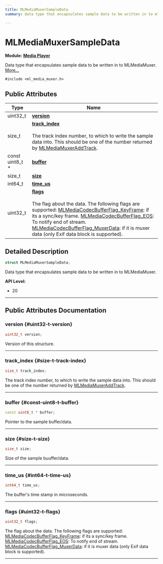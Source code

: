 ```yaml
---
title: MLMediaMuxerSampleData
summary: data type that encapsulates sample data to be written in to mlmediamuxer. 

---
```


# MLMediaMuxerSampleData

**Module:** **[Media Player](/api-ref/api/Modules/group___media_player/group___media_player.md)**



Data type that encapsulates sample data to be written in to MLMediaMuxer.  [More...](#detailed-description)


`#include <ml_media_muxer.h>`

## Public Attributes

| Type           | Name           |
| -------------- | -------------- |
| uint32_t | **[version](/api-ref/api/Modules/group___media_player/struct_m_l_media_muxer_sample_data.md#uint32-t-version)**  |
| size_t | **[track_index](/api-ref/api/Modules/group___media_player/struct_m_l_media_muxer_sample_data.md#size-t-track-index)** <br></br>The track index number, to which to write the sample data into. This should be one of the number returned by [MLMediaMuxerAddTrack](/api-ref/api/Modules/group___media_player/group___media_player.md#mlresult-mlmediamuxeraddtrack).  |
| const uint8_t * | **[buffer](/api-ref/api/Modules/group___media_player/struct_m_l_media_muxer_sample_data.md#const-uint8-t-buffer)**  |
| size_t | **[size](/api-ref/api/Modules/group___media_player/struct_m_l_media_muxer_sample_data.md#size-t-size)**  |
| int64_t | **[time_us](/api-ref/api/Modules/group___media_player/struct_m_l_media_muxer_sample_data.md#int64-t-time-us)**  |
| uint32_t | **[flags](/api-ref/api/Modules/group___media_player/struct_m_l_media_muxer_sample_data.md#uint32-t-flags)** <br></br>The flag about the data. The following flags are supported: [MLMediaCodecBufferFlag_KeyFrame](/api-ref/api/Modules/group___media_player/group___media_player.md#enums-mlmediacodecbufferflag-keyframe): if its a sync/key frame. [MLMediaCodecBufferFlag_EOS](/api-ref/api/Modules/group___media_player/group___media_player.md#enums-mlmediacodecbufferflag-eos): To notify end of stream. [MLMediaCodecBufferFlag_MuxerData](/api-ref/api/Modules/group___media_player/group___media_player.md#enums-mlmediacodecbufferflag-muxerdata): if it is muxer data (only Exif data block is supported).  |

## Detailed Description

```cpp
struct MLMediaMuxerSampleData;
```

Data type that encapsulates sample data to be written in to MLMediaMuxer. 




**API Level:**
  * 20




-----------
## Public Attributes Documentation

### version {#uint32-t-version}

```cpp
uint32_t version;
```


Version of this structure. 





-----------

### track_index {#size-t-track-index}

```cpp
size_t track_index;
```

The track index number, to which to write the sample data into. This should be one of the number returned by [MLMediaMuxerAddTrack](/api-ref/api/Modules/group___media_player/group___media_player.md#mlresult-mlmediamuxeraddtrack). 





-----------

### buffer {#const-uint8-t-buffer}

```cpp
const uint8_t * buffer;
```


Pointer to the sample buffer/data. 





-----------

### size {#size-t-size}

```cpp
size_t size;
```


Size of the sample buuffer/data. 





-----------

### time_us {#int64-t-time-us}

```cpp
int64_t time_us;
```


The buffer's time stamp in microseconds. 





-----------

### flags {#uint32-t-flags}

```cpp
uint32_t flags;
```

The flag about the data. The following flags are supported: [MLMediaCodecBufferFlag_KeyFrame](/api-ref/api/Modules/group___media_player/group___media_player.md#enums-mlmediacodecbufferflag-keyframe): if its a sync/key frame. [MLMediaCodecBufferFlag_EOS](/api-ref/api/Modules/group___media_player/group___media_player.md#enums-mlmediacodecbufferflag-eos): To notify end of stream. [MLMediaCodecBufferFlag_MuxerData](/api-ref/api/Modules/group___media_player/group___media_player.md#enums-mlmediacodecbufferflag-muxerdata): if it is muxer data (only Exif data block is supported). 





-----------

